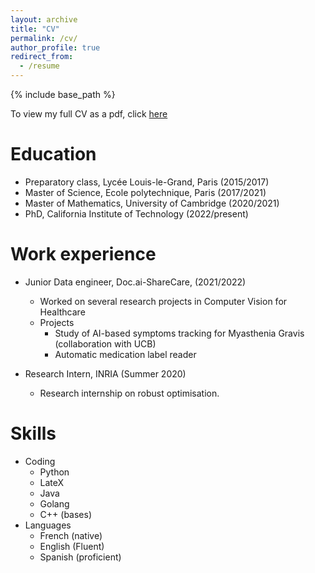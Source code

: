 ```yaml
---
layout: archive
title: "CV"
permalink: /cv/
author_profile: true
redirect_from:
  - /resume
---
```


{% include base_path %}

To view my full CV as a pdf, click  [here](/files/cv.pdf)

Education
======
* Preparatory class, Lycée Louis-le-Grand, Paris (2015/2017)
* Master of Science, Ecole polytechnique, Paris (2017/2021)
* Master of Mathematics, University of Cambridge (2020/2021)
* PhD, California Institute of Technology (2022/present)

Work experience
======
* Junior Data engineer, Doc.ai-ShareCare, (2021/2022)
  * Worked on several research projects in Computer Vision for Healthcare
  * Projects
    * Study of AI-based symptoms tracking for Myasthenia Gravis (collaboration with UCB)
    * Automatic medication label reader 

* Research Intern, INRIA (Summer 2020)
  * Research internship on robust optimisation. 
  
Skills
======
* Coding
  * Python
  * LateX
  * Java
  * Golang
  * C++ (bases)
* Languages
  * French (native)
  * English (Fluent)
  * Spanish (proficient)

<!---
Publications
======
 <ul>{% for post in site.publications %}
   {% include archive-single-cv.html %}
 {% endfor %}</ul>
  
Talks
======
 <ul>{% for post in site.talks %}
   {% include archive-single-talk-cv.html %}
 {% endfor %}</ul>
  
Teaching
======
 <ul>{% for post in site.teaching %}
   {% include archive-single-cv.html %}
 {% endfor %}</ul>
  
Service and leadership
======
* Currently signed in to 43 different slack teams
-->

